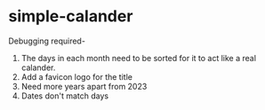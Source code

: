 # simple-calander

Debugging required-

1. The days in each month need to be sorted for it to act like a real calander.
2. Add a favicon logo for the title
3. Need more years apart from 2023
4. Dates don't match days
